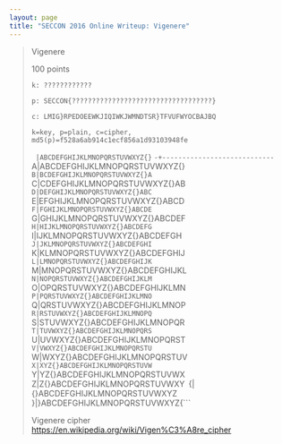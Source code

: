 ```yaml
---
layout: page
title: "SECCON 2016 Online Writeup: Vigenere"
---
```


> Vigenere
> 
> 100 points
> 
> ```k: ????????????```
>
> ```p: SECCON{???????????????????????????????????}```
>
> ```c: LMIG}RPEDOEEWKJIQIWKJWMNDTSR}TFVUFWYOCBAJBQ```
>
> 
> ```k=key, p=plain, c=cipher, md5(p)=f528a6ab914c1ecf856a1d93103948fe```
> 
> ``` |ABCDEFGHIJKLMNOPQRSTUVWXYZ{}```
> ```-+----------------------------```
> A|ABCDEFGHIJKLMNOPQRSTUVWXYZ{}```
> B|BCDEFGHIJKLMNOPQRSTUVWXYZ{}A```
> C|CDEFGHIJKLMNOPQRSTUVWXYZ{}AB```
> D|DEFGHIJKLMNOPQRSTUVWXYZ{}ABC```
> E|EFGHIJKLMNOPQRSTUVWXYZ{}ABCD```
> F|FGHIJKLMNOPQRSTUVWXYZ{}ABCDE```
> G|GHIJKLMNOPQRSTUVWXYZ{}ABCDEF```
> H|HIJKLMNOPQRSTUVWXYZ{}ABCDEFG```
> I|IJKLMNOPQRSTUVWXYZ{}ABCDEFGH```
> J|JKLMNOPQRSTUVWXYZ{}ABCDEFGHI```
> K|KLMNOPQRSTUVWXYZ{}ABCDEFGHIJ```
> L|LMNOPQRSTUVWXYZ{}ABCDEFGHIJK```
> M|MNOPQRSTUVWXYZ{}ABCDEFGHIJKL```
> N|NOPQRSTUVWXYZ{}ABCDEFGHIJKLM```
> O|OPQRSTUVWXYZ{}ABCDEFGHIJKLMN```
> P|PQRSTUVWXYZ{}ABCDEFGHIJKLMNO```
> Q|QRSTUVWXYZ{}ABCDEFGHIJKLMNOP```
> R|RSTUVWXYZ{}ABCDEFGHIJKLMNOPQ```
> S|STUVWXYZ{}ABCDEFGHIJKLMNOPQR```
> T|TUVWXYZ{}ABCDEFGHIJKLMNOPQRS```
> U|UVWXYZ{}ABCDEFGHIJKLMNOPQRST```
> V|VWXYZ{}ABCDEFGHIJKLMNOPQRSTU```
> W|WXYZ{}ABCDEFGHIJKLMNOPQRSTUV```
> X|XYZ{}ABCDEFGHIJKLMNOPQRSTUVW```
> Y|YZ{}ABCDEFGHIJKLMNOPQRSTUVWX```
> ```Z|Z{}ABCDEFGHIJKLMNOPQRSTUVWXY```
> ```{|{}ABCDEFGHIJKLMNOPQRSTUVWXYZ```
> ```}|}ABCDEFGHIJKLMNOPQRSTUVWXYZ{```
> 
> Vigenere cipher
> https://en.wikipedia.org/wiki/Vigen%C3%A8re_cipher 

